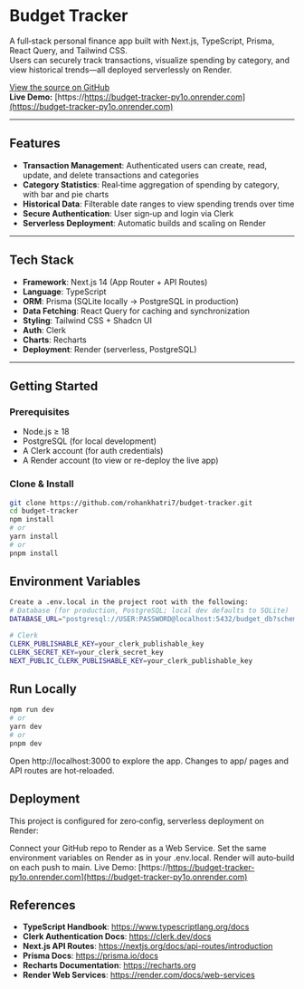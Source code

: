 # Budget Tracker

A full‑stack personal finance app built with Next.js, TypeScript, Prisma, React Query, and Tailwind CSS.  
Users can securely track transactions, visualize spending by category, and view historical trends—all deployed serverlessly on Render.

[View the source on GitHub](https://github.com/rohankhatri7/budget-tracker)  
**Live Demo:** [https://https://budget-tracker-py1o.onrender.com](https://budget-tracker-py1o.onrender.com)

---

## Features

- **Transaction Management**: Authenticated users can create, read, update, and delete transactions and categories  
- **Category Statistics**: Real‑time aggregation of spending by category, with bar and pie charts  
- **Historical Data**: Filterable date ranges to view spending trends over time  
- **Secure Authentication**: User sign‑up and login via Clerk  
- **Serverless Deployment**: Automatic builds and scaling on Render  

---

## Tech Stack

- **Framework**: Next.js 14 (App Router + API Routes)  
- **Language**: TypeScript  
- **ORM**: Prisma (SQLite locally → PostgreSQL in production)  
- **Data Fetching**: React Query for caching and synchronization  
- **Styling**: Tailwind CSS + Shadcn UI  
- **Auth**: Clerk  
- **Charts**: Recharts  
- **Deployment**: Render (serverless, PostgreSQL)  

---

## Getting Started

### Prerequisites

- Node.js ≥ 18  
- PostgreSQL (for local development)  
- A Clerk account (for auth credentials)  
- A Render account (to view or re-deploy the live app)

### Clone & Install

```bash
git clone https://github.com/rohankhatri7/budget-tracker.git
cd budget-tracker
npm install
# or
yarn install
# or
pnpm install
```

## Environment Variables
```bash
Create a .env.local in the project root with the following:
# Database (for production, PostgreSQL; local dev defaults to SQLite)
DATABASE_URL="postgresql://USER:PASSWORD@localhost:5432/budget_db?schema=public"

# Clerk
CLERK_PUBLISHABLE_KEY=your_clerk_publishable_key
CLERK_SECRET_KEY=your_clerk_secret_key
NEXT_PUBLIC_CLERK_PUBLISHABLE_KEY=your_clerk_publishable_key
```

## Run Locally
```bash
npm run dev
# or
yarn dev
# or
pnpm dev
```
Open http://localhost:3000 to explore the app. Changes to app/ pages and API routes are hot‑reloaded.

## Deployment

This project is configured for zero‑config, serverless deployment on Render:

Connect your GitHub repo to Render as a Web Service.
Set the same environment variables on Render as in your .env.local.
Render will auto‑build on each push to main.
Live Demo: [https://https://budget-tracker-py1o.onrender.com](https://budget-tracker-py1o.onrender.com)

## References

- **TypeScript Handbook**: https://www.typescriptlang.org/docs
- **Clerk Authentication Docs**: https://clerk.dev/docs
- **Next.js API Routes**: https://nextjs.org/docs/api-routes/introduction
- **Prisma Docs**: https://prisma.io/docs
- **Recharts Documentation**: https://recharts.org
- **Render Web Services**: https://render.com/docs/web-services
